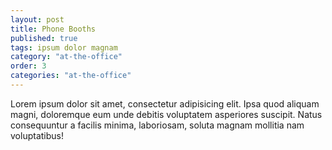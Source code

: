 ```yaml
---
layout: post
title: Phone Booths
published: true
tags: ipsum dolor magnam
category: "at-the-office"
order: 3
categories: "at-the-office"
---
```




Lorem ipsum dolor sit amet, consectetur adipisicing elit. Ipsa quod aliquam magni, doloremque eum unde debitis voluptatem asperiores suscipit. Natus consequuntur a facilis minima, laboriosam, soluta magnam mollitia nam voluptatibus!
